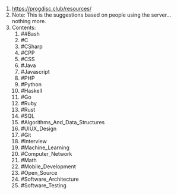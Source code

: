 1. https://progdisc.club/resources/
2. Note: This is the suggestions based on people using the server... nothing more.
3. Contents:
	1. ##Bash 
	2. #C 
	3. #CSharp 
	4. #CPP 
	5. #CSS 
	6. #Java 
	7. #Javascript 
	8. #PHP 
	9. #Python 
	10. #Haskell 
	11. #Go 
	12. #Ruby 
	13. #Rust 
	14. #SQL 
	15. #Algorithms_And_Data_Structures 
	16. #UIUX_Design 
	17. #Git 
	18. #Interview 
	19. #Machine_Learning 
	20. #Computer_Network 
	21. #Math 
	22. #Mobile_Development
	23. #Open_Source
	24. #Software_Architecture 
	25. #Software_Testing 
